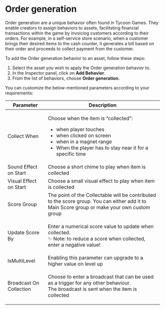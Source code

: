 # Order generation

Order generation are a unique behavior often found in Tycoon Games. They enable creators to assign behaviors to assets, facilitating financial transactions within the game by invoicing customers according to their orders. For example, in a self-service store scenario, when a customer brings their desired items to the cash counter, it generates a bill based on their order and proceeds to collect payment from the customer.

To add the Order generation behavior to an asset, follow these steps:

1. Select the asset you wish to apply the Order generation behavior to.
2. In the Inspector panel, click on **Add Behavior**.
3. From the list of behaviors, choose **Order generation.**

You can customize the below-mentioned parameters according to your requirements:

| Parameter               | Description                                                                                                                                                                                                           |
| ----------------------- | --------------------------------------------------------------------------------------------------------------------------------------------------------------------------------------------------------------------- |
| Collect When            | <p></p><p>Choose when the item is “collected”:</p><ul><li>when player touches</li><li>when clicked on screen</li><li>when in a magnet range</li><li>When the player has to stay near it for a specific time</li></ul> |
| Sound Effect on Start   | Choose a short chime to play when item is collected                                                                                                                                                                   |
| Visual Effect on Start  | Choose a small visual effect to play when item is collected                                                                                                                                                           |
| Score Group             | The point of the Collectable will be contributed to the score group. You can either add it to Main Score group or make your own custom group                                                                          |
| Update Score By         | <p>Enter a numerical score value to update when collected.<br>✨ Note: to reduce a score when collected, enter a negative value!</p>                                                                                   |
| IsMultiLevel            | Enabling this parameter can upgrade to a higher value on level up                                                                                                                                                     |
| Broadcast On Collection | <p>Choose to enter a broadcast that can be used as a trigger for any other behaviour.<br>The broadcast is sent when the item is collected</p>                                                                         |
